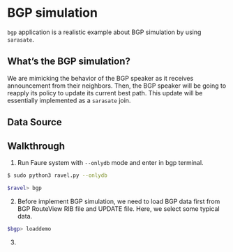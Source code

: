 # BGP simulation

`bgp` application is a realistic example about BGP simulation by using `sarasate`. 

## What’s the BGP simulation? 

We are mimicking the behavior of the BGP speaker as it receives announcement from their neighbors. Then, the BGP speaker will be going to reapply its policy to update its current best path. This update will be essentially implemented as a `sarasate` join. 

## Data Source


## Walkthrough

1. Run Faure system with `--onlydb` mode and enter in bgp terminal.
   
```bash
$ sudo python3 ravel.py --onlydb

$ravel> bgp
```

2. Before implement BGP simulation, we need to load BGP data first from BGP RouteView RIB file and UPDATE file. Here, we select some typical data.
   
```bash
$bgp> loaddemo
```


3. 